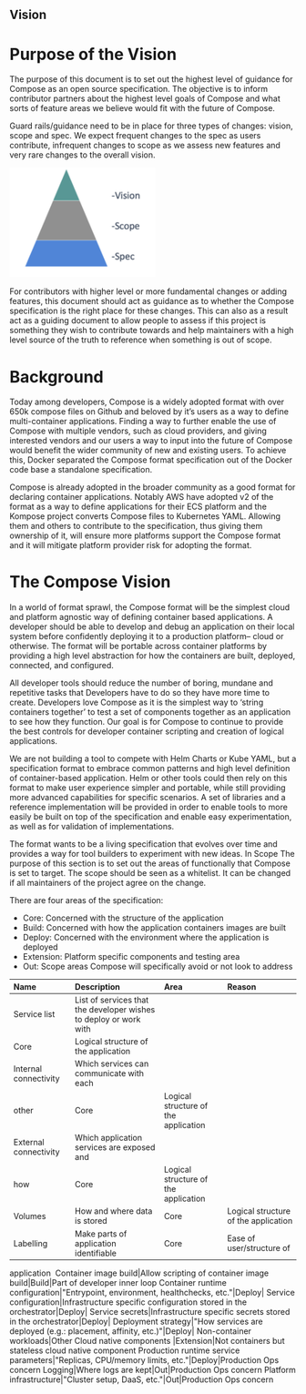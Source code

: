 ## Vision 

# Purpose of the Vision

The purpose of this document is to set out the highest level of guidance for 
Compose as an open source specification. The objective is to inform contributor 
partners about the highest level goals of Compose and what sorts of feature 
areas we believe would fit with the future of Compose. 

Guard rails/guidance need to be in place for three types of changes: vision, 
scope and spec. We expect frequent changes to the spec as users contribute, 
infrequent changes to scope as we assess new features and very rare changes to 
the overall vision. 

<img src="vision_pyramid.png" width="256">

For contributors with higher level or more fundamental changes or adding 
features, this document should act as guidance as to whether the Compose 
specification is the right place for these changes. This can also as a result 
act as a guiding document to allow people to assess if this project is 
something they wish to contribute towards and help maintainers with a high 
level source of the truth to reference when something is out of scope.

# Background

Today among developers, Compose is a widely adopted format with over 650k 
compose files on Github and beloved by it’s users as a way to define 
multi-container applications. Finding a way to further enable the use of 
Compose with multiple vendors, such as cloud providers, and giving interested 
vendors and our users a way to input into the future of Compose would benefit 
the wider community of new and existing users. To achieve this, Docker 
separated the Compose format specification out of the Docker code base a 
standalone specification.

Compose is already adopted in the broader community as a good format for 
declaring container applications. Notably AWS have adopted v2 of the format as 
a way to define applications for their ECS platform and the Kompose project 
converts Compose files to Kubernetes YAML. Allowing them and others to 
contribute to the specification, thus giving them ownership of it, will ensure 
more platforms support the Compose format and it will mitigate platform 
provider risk for adopting the format.

# The Compose Vision

In a world of format sprawl, the Compose format will be the simplest cloud and 
platform agnostic way of defining container based applications. A developer 
should be able to develop and debug an application on their local system before 
confidently deploying it to a production platform– cloud or otherwise. The 
format will be portable across container platforms by providing a high level 
abstraction for how the containers are built, deployed, connected, and 
configured.

All developer tools should reduce the number of boring, mundane and repetitive 
tasks that Developers have to do so they have more time to create. Developers 
love Compose as it is the simplest way to ‘string containers together’ to test 
a set of components together as an application to see how they function. Our 
goal is for Compose to continue to provide the best controls for developer 
container scripting and creation of logical applications.

We are not building a tool to compete with Helm Charts or Kube YAML, but a 
specification format to embrace common patterns and high level definition of 
container-based application. Helm or other tools could then rely on this format 
to make user experience simpler and portable, while still providing more 
advanced capabilities for specific scenarios. A set of libraries and a 
reference implementation will be provided in order to enable tools to more 
easily be built on top of the specification and enable easy experimentation, as 
well as for validation of implementations.

The format wants to be a living specification that evolves over time and 
provides a way for tool builders to experiment with new ideas.
In Scope
The purpose of this section is to set out the areas of functionally that 
Compose is set to target. 
The scope should be seen as a whitelist. It can be changed if all maintainers 
of the project agree on the change.

There are four areas of the specification:
* Core: Concerned with the structure of the application
* Build: Concerned with how the application containers images are built
* Deploy: Concerned with the environment where the application is deployed
* Extension: Platform specific components and testing area
* Out: Scope areas Compose will specifically avoid or not look to address 

**Name**|**Description**|**Area**|**Reason**
:-----|:-----|:-----|:-----
Service list|List of services that the developer wishes to deploy or work with 
|Core|Logical structure of the application
Internal connectivity |Which services can communicate with each 
other|Core|Logical structure of the application
External connectivity |Which application services are exposed and 
how|Core|Logical structure of the application
Volumes|How and where data is stored|Core|Logical structure of the application
Labelling|Make parts of application identifiable|Core|Ease of user/structure of 
application 
Container image build|Allow scripting of container image build|Build|Part of 
developer inner loop
Container runtime configuration|"Entrypoint, environment, healthchecks, 
etc."|Deploy| 
Service configuration|Infrastructure specific configuration stored in the 
orchestrator|Deploy| 
Service secrets|Infrastructure specific secrets stored in the 
orchestrator|Deploy| 
Deployment strategy|"How services are deployed (e.g.: placement, affinity, 
etc.)"|Deploy| 
Non-container workloads|Other Cloud native components |Extension|Not containers 
but stateless cloud native component
Production runtime service parameters|"Replicas, CPU/memory limits, 
etc."|Deploy|Production Ops concern
Logging|Where logs are kept|Out|Production Ops concern
Platform infrastructure|"Cluster setup, DaaS, etc."|Out|Production Ops concern

